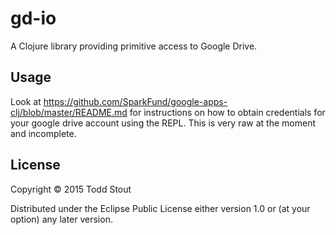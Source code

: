 # gd-io

A Clojure library providing primitive access to Google Drive.

## Usage
Look at https://github.com/SparkFund/google-apps-clj/blob/master/README.md for instructions on how to obtain credentials
for your google drive account using the REPL. This is very raw at the moment and incomplete.


## License

Copyright © 2015 Todd Stout

Distributed under the Eclipse Public License either version 1.0 or (at
your option) any later version.
